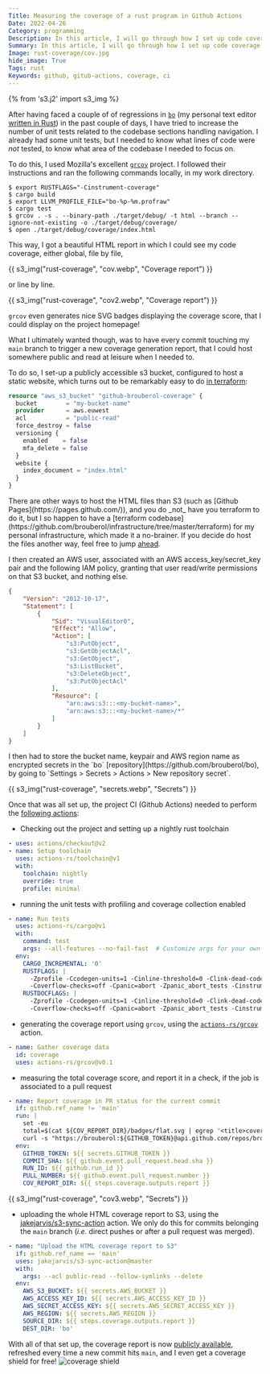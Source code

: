```yaml
---
Title: Measuring the coverage of a rust program in Github Actions
Date: 2022-04-26
Category: programming
Description: In this article, I will go through how I set up code coverage measurement for `bo`, my text editor written in Rust, and publicly hosted the coverage report on S3.
Summary: In this article, I will go through how I set up code coverage measurement for `bo`, my text editor written in Rust, and publicly hosted the coverage report on S3.
Image: rust-coverage/cov.jpg
hide_image: True
Tags: rust
Keywords: github, gitub-actions, coverage, ci
---
```

{% from 's3.j2' import s3_img %}

After having faced a couple of of regressions in [`bo`](https://github.com/brouberol/bo) (my personal text editor [written in Rust](/metaprocrastinating-on-writing-a-book-by-writing-a-text-editor)) in the past couple of days, I have tried to increase the number of unit tests related to the codebase sections handling navigation. I already had some unit tests, but I needed to know what lines of code were _not_ tested, to know what area of the codebase I needed to focus on.

To do this, I used Mozilla's excellent [`grcov`](https://github.com/mozilla/grcov) project. I followed their instructions and ran the following commands locally, in my work directory.

```console
$ export RUSTFLAGS="-Cinstrument-coverage"
$ cargo build
$ export LLVM_PROFILE_FILE="bo-%p-%m.profraw"
$ cargo test
$ grcov . -s . --binary-path ./target/debug/ -t html --branch --ignore-not-existing -o ./target/debug/coverage/
$ open ./target/debug/coverage/index.html
```

This way, I got a beautiful HTML report in which I could see my code coverage, either global, file by file,

{{ s3_img("rust-coverage", "cov.webp", "Coverage report") }}

or line by line.

{{ s3_img("rust-coverage", "cov2.webp", "Coverage report") }}

`grcov` even generates nice SVG badges displaying the coverage score, that I could display on the project homepage!

What I ultimately wanted though, was to have every commit touching my `main` branch to trigger a new coverage generation report, that I could host somewhere public and read at leisure when I needed to.

To do so, I set-up a publicly accessible s3 bucket, configured to host a static website, which turns out to be remarkably easy to do [in terraform](https://github.com/brouberol/infrastructure/commit/75192443319f36cfbdfbcee0086322c958e3cc82#diff-abe63f10056054dcb55782e4be3ccb2ec28b47e6192b3ee1b45e46ff1884738aR62-R74):

```terraform
resource "aws_s3_bucket" "github-brouberol-coverage" {
  bucket        = "my-bucket-name"
  provider      = aws.euwest
  acl           = "public-read"
  force_destroy = false
  versioning {
    enabled    = false
    mfa_delete = false
  }
  website {
    index_document = "index.html"
  }
}
```

<div class="Note" markdown="1">
There are other ways to host the HTML files than S3 (such as [Github Pages](https://pages.github.com/)), and you do _not_ have you terraform to do it, but I so happen to have a [terraform codebase](https://github.com/brouberol/infrastructure/tree/master/terraform) for my personal infrastructure, which made it a no-brainer. If you decide do host the files another way, feel free to jump <a href="#github-secrets">ahead</a>.
</div>

I then created an AWS user, associated with an AWS access_key/secret_key pair and the following IAM policy, granting that user read/write permissions on that S3 bucket, and nothing else.

```json
{
    "Version": "2012-10-17",
    "Statement": [
        {
            "Sid": "VisualEditor0",
            "Effect": "Allow",
            "Action": [
                "s3:PutObject",
                "s3:GetObjectAcl",
                "s3:GetObject",
                "s3:ListBucket",
                "s3:DeleteObject",
                "s3:PutObjectAcl"
            ],
            "Resource": [
                "arn:aws:s3:::<my-bucket-name>",
                "arn:aws:s3:::<my-bucket-name>/*"
            ]
        }
    ]
}
```
<div id="github-secrets"></div>
I then had to store the bucket name, keypair and AWS region name as encrypted secrets in the `bo` [repository](https://github.com/brouberol/bo), by going to `Settings > Secrets > Actions > New repository secret`.

{{ s3_img("rust-coverage", "secrets.webp", "Secrets") }}

Once that was all set up, the project CI (Github Actions) needed to perform the [following actions](https://github.com/brouberol/bo/blob/main/.github/workflows/tests.yml#L28-L77):

- Checking out the project and setting up a nightly rust toolchain

```yaml
- uses: actions/checkout@v2
- name: Setup toolchain
  uses: actions-rs/toolchain@v1
  with:
    toolchain: nightly
    override: true
    profile: minimal
```

- running the unit tests with profiling and coverage collection enabled

```yaml
- name: Run tests
  uses: actions-rs/cargo@v1
  with:
    command: test
    args: --all-features --no-fail-fast  # Customize args for your own needs
  env:
    CARGO_INCREMENTAL: '0'
    RUSTFLAGS: |
      -Zprofile -Ccodegen-units=1 -Cinline-threshold=0 -Clink-dead-code
      -Coverflow-checks=off -Cpanic=abort -Zpanic_abort_tests -Cinstrument-coverage
    RUSTDOCFLAGS: |
      -Zprofile -Ccodegen-units=1 -Cinline-threshold=0 -Clink-dead-code
      -Coverflow-checks=off -Cpanic=abort -Zpanic_abort_tests -Cinstrument-coverage'
```

- generating the coverage report using `grcov`, using the [`actions-rs/grcov`](https://github.com/actions-rs/grcov/) action.

```yaml
- name: Gather coverage data
  id: coverage
  uses: actions-rs/grcov@v0.1
```

- measuring the total coverage score, and report it in a check, if the job is associated to a pull request

```yaml
- name: Report coverage in PR status for the current commit
  if: github.ref_name != 'main'
  run: |
    set -eu
    total=$(cat ${COV_REPORT_DIR}/badges/flat.svg | egrep '<title>coverage: ' | cut -d: -f 2 | cut -d% -f 1 | sed 's/ //g')
    curl -s "https://brouberol:${GITHUB_TOKEN}@api.github.com/repos/brouberol/bo/statuses/${COMMIT_SHA}" -d "{\"state\": \"success\",\"target_url\": \"https://github.com/brouberol/bo/pull/${PULL_NUMBER}/checks?check_run_id=${RUN_ID}\",\"description\": \"${total}%\",\"context\": \"Measured coverage\"}"
  env:
    GITHUB_TOKEN: ${{ secrets.GITHUB_TOKEN }}
    COMMIT_SHA: ${{ github.event.pull_request.head.sha }}
    RUN_ID: ${{ github.run_id }}
    PULL_NUMBER: ${{ github.event.pull_request.number }}
    COV_REPORT_DIR: ${{ steps.coverage.outputs.report }}
```

{{ s3_img("rust-coverage", "cov3.webp", "Secrets") }}

- uploading the whole HTML coverage report to S3, using the [jakejarvis/s3-sync-action](https://github.com/jakejarvis/s3-sync-action ) action. We only do this for commits belonging the `main` branch (_i.e._ direct pushes or after a pull request was merged).

```yaml
- name: "Upload the HTML coverage report to S3"
  if: github.ref_name == 'main'
  uses: jakejarvis/s3-sync-action@master
  with:
    args: --acl public-read --follow-symlinks --delete
  env:
    AWS_S3_BUCKET: ${{ secrets.AWS_BUCKET }}
    AWS_ACCESS_KEY_ID: ${{ secrets.AWS_ACCESS_KEY_ID }}
    AWS_SECRET_ACCESS_KEY: ${{ secrets.AWS_SECRET_ACCESS_KEY }}
    AWS_REGION: ${{ secrets.AWS_REGION }}
    SOURCE_DIR: ${{ steps.coverage.outputs.report }}
    DEST_DIR: 'bo'
```

With all of that set up, the coverage report is now [publicly available](http://github-brouberol-coverage.s3-website.eu-west-3.amazonaws.com/bo/main), refreshed every time a new commit hits `main`, and I even get a coverage shield for free! ![coverage shield](https://github-brouberol-coverage.s3.eu-west-3.amazonaws.com/bo/main/badges/flat.svg)
